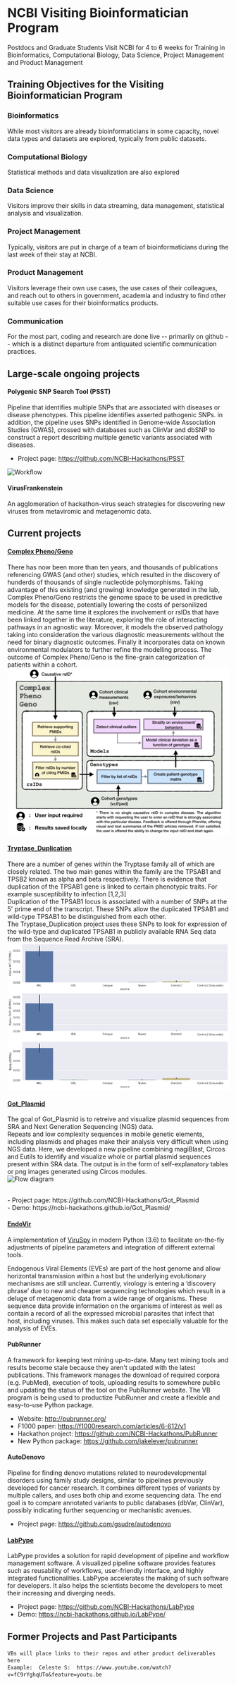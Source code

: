 # NCBI Visiting Bioinformatician Program
Postdocs and Graduate Students Visit NCBI for 4 to 6 weeks for Training in Bioinformatics, Computational Biology, Data Science, Project Management and Product Management

## Training Objectives for the Visiting Bioinformatician Program

### Bioinformatics
  While most visitors are already bioinformaticians in some capacity, novel data types and datasets are explored, typically from public datasets.  
### Computational Biology
  Statistical methods and data visualization are also explored 
### Data Science
  Visitors improve their skills in data streaming, data management, statistical analysis and visualization.  
### Project Management
  Typically, visitors are put in charge of a team of bioinformaticians during the last week of their stay at NCBI.  
### Product Management
  Visitors leverage their own use cases, the use cases of their colleagues, and reach out to others in government, academia and industry to find other suitable use cases for their bioinformatics products.  
### Communication
  For the most part, coding and research are done live -- primarily on github -- which is a distinct departure from antiquated scientific communication practices.  

## Large-scale ongoing projects

#### Polygenic SNP Search Tool (PSST)
Pipeline that identifies multiple SNPs that are associated with diseases or disease phenotypes. This pipeline identifies
asserted pathogenic SNPs. in addition, the pipeline uses SNPs identified in Genome-wide Association Studies (GWAS), crossed with databases such as ClinVar and dbSNP to construct a report describing multiple genetic variants associated with diseases.

- Project page: https://github.com/NCBI-Hackathons/PSST

![Workflow](/images/smallPSST.png?raw=true "PSST.png")

#### VirusFrankenstein

An agglomeration of hackathon-virus seach strategies for discovering new viruses from metaviromic and metagenomic data.  

## Current projects

#### [Complex Pheno/Geno](https://github.com/NCBI-Hackathons/Complex_Phenogeno)

There has now been more than ten years, and thousands of publications referencing GWAS (and other) studies, which resulted in the discovery of hunderds of thousands of single nucleotide polymorphisms. Taking advantage of this existing (and growing) knowledge generated in the lab, Complex Pheno/Geno restricts the genome space to be used in predictive models for the disease, potentially lowering the costs of personilized medicine. At the same time it explores the involvement or rsIDs that have been linked together in the literature, exploring the role of interacting pathways in an agnostic way. Moreover, it models the observed pathology taking into consideration the various diagnostic measurements without the need for binary diagnostic outcomes. Finally it incorporates data on known environmental modulators to further refine the modelling process. The outcome of Complex Pheno/Geno is the fine-grain categorization of patients within a cohort.
![Flow diagram](https://github.com/NCBI-Hackathons/Complex_Phenogeno/blob/master/Images/FlowDiagram.jpeg)

#### [Tryptase_Duplication](https://github.com/NCBI-Hackathons/Tryptase_Duplication) 

There are a number of genes within the Tryptase family all of which are closely related. The two main genes within the family are the TPSAB1 and TPSB2 known as alpha and beta respectively.
There is evidence that duplication of the TPSAB1 gene is linked to certain phenotypic traits. For example susceptibility to infection [1,2,3]
<br />
Duplication of the TPSAB1 locus is associated with a number of SNPs at the 5' prime end of the transcript. These SNPs allow the duplicated TPSAB1 and wild-type TPSAB1 to be distinguished from each other.
<br />
The Tryptase_Duplication project uses these SNPs to look for expression of the wild-type and duplicated TPSAB1 in publicly available RNA Seq data from the Sequence Read Archive (SRA).
<br />
![Flow diagram](https://github.com/NCBI-Hackathons/Tryptase_Duplication/blob/master/analysis/figs/expression_per_group.png)

#### [Got_Plasmid](https://github.com/NCBI-Hackathons/Got_Plasmid) 

The goal of Got_Plasmid is to retreive and visualize plasmid sequences from SRA and Next Generation Sequencing (NGS) data.
<br />
Repeats and low complexity sequences in mobile genetic elements, including plasmids and phages make their analysis very difficult when using NGS data. Here, we developed a new pipeline combining magiBlast, Circos and Eutils to identify and visualize whole or partial plasmid sequences present within SRA data. The output is in the form of self-explanatory tables or png images generated using Circos modules.
<br />
![Flow diagram](https://github.com/NCBI-Hackathons/Pathogenic_Pangenomes/blob/master/images/got_plasmid.png)

<br />
- Project page: https://github.com/NCBI-Hackathons/Got_Plasmid<br />
- Demo: https://ncbi-hackathons.github.io/Got_Plasmid/

#### [EndoVir](https://github.com/NCBI-Hackathons/EndoVir) 

A implementation of [ViruSpy](https://github.com/NCBI-Hackathons/ViruSpy)  in modern Python (3.6) to facilitate on-the-fly adjustments of pipeline parameters and integration of different external tools.   

Endogenous Viral Elements (EVEs) are part of the host genome and allow horizontal transmission within a host but the underlying evolutionary mechanisms are still unclear. Currently, virology is entering a ‘discovery phrase’ due to new and cheaper sequencing technologies which result in a deluge of metagenomic data from a wide range of organisms. These sequence data provide information on the organisms of interest as well as contain a record of all the expressed microbial parasites that infect that host, including viruses. This makes such data set especially valuable for the analysis of EVEs.

#### PubRunner

A framework for keeping text mining up-to-date. Many text mining tools and results become stale because they aren't updated with the latest publications. This framework manages the download of required corpora (e.g. PubMed), execution of tools, uploading results to somewhere public and updating the status of the tool on the PubRunner website. The VB program is being used to productize PubRunner and create a flexible and easy-to-use Python package.

- Website: http://pubrunner.org/
- F1000 paper: https://f1000research.com/articles/6-612/v1
- Hackathon project: https://github.com/NCBI-Hackathons/PubRunner
- New Python package: https://github.com/jakelever/pubrunner

#### AutoDenovo

Pipeline for finding denovo mutations related to neurodevelopmental disorders using family study designs, similar to pipelines previously developed for cancer research. It combines different types of variants by multiple callers, and uses both chip and exome sequencing data. The end goal is to compare annotated variants to public databases (dbVar, ClinVar), possibly indicating further sequencing or mechanistic avenues.

- Project page: https://github.com/gsudre/autodenovo

#### [LabPype](https://github.com/NCBI-Hackathons/LabPype)

LabPype provides a solution for rapid development of pipeline and workflow management software. A visualized pipeline software provides features such as reusability of workflows, user-friendly interface, and highly integrated functionalities. LabPype accelerates the making of such software for developers. It also helps the scientists become the developers to meet their increasing and diverging needs.

- Project page: https://github.com/NCBI-Hackathons/LabPype
- Demo: https://ncbi-hackathons.github.io/LabPype/

## Former Projects and Past Participants

```
VBs will place links to their repos and other product deliverables here 
Example:  Celeste S:  https://www.youtube.com/watch?v=fC9rYghqUTo&feature=youtu.be
```


